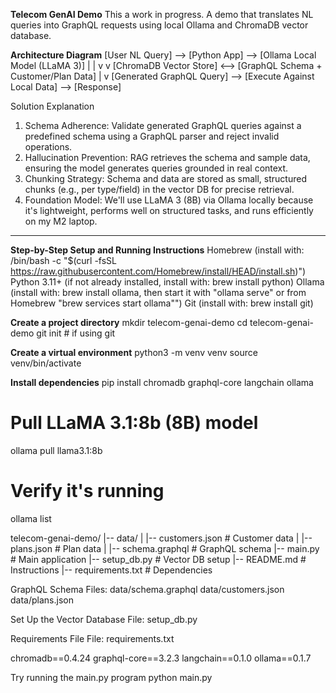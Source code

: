 **Telecom GenAI Demo**
This a work in progress.
A demo that translates NL queries into GraphQL requests using local Ollama and ChromaDB vector database.

**Architecture Diagram**
[User NL Query] --> [Python App] --> [Ollama Local Model (LLaMA 3)]
                        |                   |
                        v                   v
[ChromaDB Vector Store] <--> [GraphQL Schema + Customer/Plan Data]
                        |
                        v
[Generated GraphQL Query] --> [Execute Against Local Data] --> [Response]


Solution Explanation

1. Schema Adherence: Validate generated GraphQL queries against a predefined schema using a GraphQL parser and reject invalid operations.
2. Hallucination Prevention: RAG retrieves the schema and sample data, ensuring the model generates queries grounded in real context.
3. Chunking Strategy: Schema and data are stored as small, structured chunks (e.g., per type/field) in the vector DB for precise retrieval.
4. Foundation Model: We'll use LLaMA 3 (8B) via Ollama locally because it's lightweight, performs well on structured tasks, and runs efficiently on my M2 laptop.

----

**Step-by-Step Setup and Running Instructions**
Homebrew (install with: /bin/bash -c "$(curl -fsSL https://raw.githubusercontent.com/Homebrew/install/HEAD/install.sh)")
Python 3.11+ (if not already installed, install with: brew install python)
Ollama (install with: brew install ollama, then start it with "ollama serve" or from Homebrew "brew services start ollama"")
Git (install with: brew install git)

**Create a project directory**
mkdir telecom-genai-demo
cd telecom-genai-demo
git init # if using git

**Create a virtual environment**
python3 -m venv venv
source venv/bin/activate

**Install dependencies**
pip install chromadb graphql-core langchain ollama

# Pull LLaMA 3.1:8b (8B) model
ollama pull llama3.1:8b

# Verify it's running
ollama list

telecom-genai-demo/
|-- data/
|   |-- customers.json      # Customer data
|   |-- plans.json          # Plan data
|   |-- schema.graphql      # GraphQL schema
|-- main.py                 # Main application
|-- setup_db.py             # Vector DB setup
|-- README.md               # Instructions
|-- requirements.txt        # Dependencies

GraphQL Schema
Files: 
data/schema.graphql
data/customers.json
data/plans.json

Set Up the Vector Database
File: setup_db.py

Requirements File
File: requirements.txt

chromadb==0.4.24
graphql-core==3.2.3
langchain==0.1.0
ollama==0.1.7

Try running the main.py program
    python main.py
